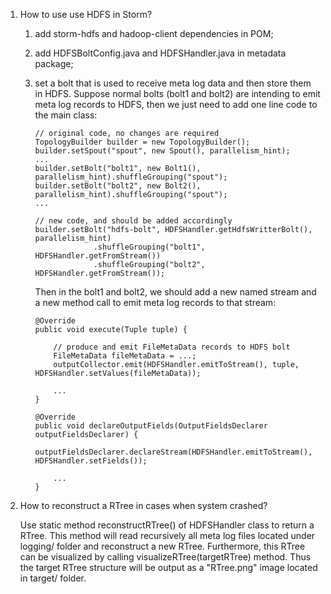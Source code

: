 1. How to use use HDFS in Storm?
   1. add storm-hdfs and hadoop-client dependencies in POM;
   2. add HDFSBoltConfig.java and HDFSHandler.java in metadata package;
   3. set a bolt that is used to receive meta log data and then store them in HDFS.
   Suppose normal bolts (bolt1 and bolt2) are intending to emit meta log records to HDFS, then
   we just need to add one line code to the main class:
       ```
       // original code, no changes are required
       TopologyBuilder builder = new TopologyBuilder();
       builder.setSpout("spout", new Spout(), parallelism_hint);
       ...
       builder.setBolt("bolt1", new Bolt1(), parallelism_hint).shuffleGrouping("spout");
       builder.setBolt("bolt2", new Bolt2(), parallelism_hint).shuffleGrouping("spout");
       ...
              
       // new code, and should be added accordingly
       builder.setBolt("hdfs-bolt", HDFSHandler.getHdfsWritterBolt(), parallelism_hint)
                    .shuffleGrouping("bolt1", HDFSHandler.getFromStream())
                    .shuffleGrouping("bolt2", HDFSHandler.getFromStream());
       ```
         
       Then in the bolt1 and bolt2, we should add a new named stream and a new method call to emit
       meta log records to that stream:
       ```
       @Override
       public void execute(Tuple tuple) {
       
           // produce and emit FileMetaData records to HDFS bolt
           FileMetaData fileMetaData = ...;
           outputCollector.emit(HDFSHandler.emitToStream(), tuple, HDFSHandler.setValues(fileMetaData));
           
           ...
       }
    
       @Override
       public void declareOutputFields(OutputFieldsDeclarer outputFieldsDeclarer) {
           outputFieldsDeclarer.declareStream(HDFSHandler.emitToStream(), HDFSHandler.setFields());
           
           ...
       }
       ```
2. How to reconstruct a RTree in cases when system crashed?

    Use static method reconstructRTree() of HDFSHandler class to return a RTree. This method will
    read recursively all meta log files located under logging/ folder and reconstruct a new RTree.
    Furthermore, this RTree can be visualized by calling visualizeRTree(targetRTree) method.
    Thus the target RTree structure will be output as a "RTree.png" image located in target/ folder.